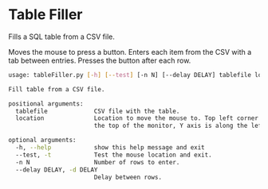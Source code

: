 # Table Filler
Fills a SQL table from a CSV file.

Moves the mouse to press a button. Enters each item from the CSV with a tab between entries.
Presses the button after each row.

``` bash
usage: tableFiller.py [-h] [--test] [-n N] [--delay DELAY] tablefile location

Fill table from a CSV file.

positional arguments:
  tablefile             CSV file with the table.
  location              Location to move the mouse to. Top left corner of screen is 0_0, bottom right is 1919_1079. X axis is along
                        the top of the monitor, Y axis is along the left. eg: 100_100

optional arguments:
  -h, --help            show this help message and exit
  --test, -t            Test the mouse location and exit.
  -n N                  Number of rows to enter.
  --delay DELAY, -d DELAY
                        Delay between rows.
```